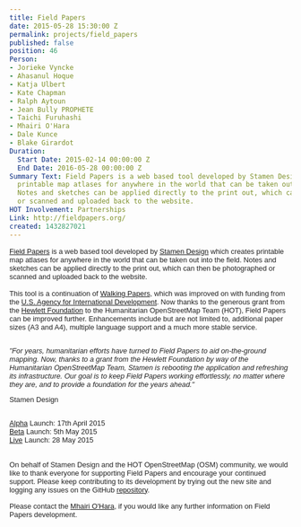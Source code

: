 ```yaml
---
title: Field Papers
date: 2015-05-28 15:30:00 Z
permalink: projects/field_papers
published: false
position: 46
Person:
- Jorieke Vyncke
- Ahasanul Hoque
- Katja Ulbert
- Kate Chapman
- Ralph Aytoun
- Jean Bully PROPHETE
- Taichi Furuhashi
- Mhairi O'Hara
- Dale Kunce
- Blake Girardot
Duration:
  Start Date: 2015-02-14 00:00:00 Z
  End Date: 2016-05-28 00:00:00 Z
Summary Text: Field Papers is a web based tool developed by Stamen Designs which creates
  printable map atlases for anywhere in the world that can be taken out into the field.
  Notes and sketches can be applied directly to the print out, which can then be photographed
  or scanned and uploaded back to the website.
HOT Involvement: Partnerships
Link: http://fieldpapers.org/
created: 1432827021
---
```


<div style="color: #222222; font-family: arial, sans-serif; font-size: 12.8000001907349px; line-height: normal;"><a href="http://fieldpapers.org/">Field Papers</a>&nbsp;is a web based tool developed by&nbsp;<a style="font-size: 12.8000001907349px;" href="http://stamen.com/">Stamen Design</a> which&nbsp;<span style="font-size: 12.8000001907349px;">creates printable map atlases for anywhere in the world that can be taken out into the field. Notes and sketches can be applied directly to the print out, which can then be photographed or scanned and uploaded back to the website. </span></div><div style="color: #222222; font-family: arial, sans-serif; font-size: 12.8000001907349px; line-height: normal;">&nbsp;</div><div style="color: #222222; font-family: arial, sans-serif; font-size: 12.8000001907349px; line-height: normal;"><span style="font-size: 12.8000001907349px;">This tool is a continuation of <a href="http://walking-papers.org/">Walking Papers,</a> which was improved on with funding from the <a href="http://www.usaid.gov/">U.S. Agency for International Development</a>.&nbsp;</span>Now thanks to the generous grant from the <a href="http://www.hewlett.org/">Hewlett Foundation</a> to the Humanitarian OpenStreetMap Team (HOT), Field Papers can be improved further. Enhancements include&nbsp;<span style="font-size: 12.8000001907349px;">but are not limited to, additional paper sizes (A3 and A4), multiple language support and a much more stable service.&nbsp;</span></div><div style="color: #222222; font-family: arial, sans-serif; font-size: 12.8000001907349px; line-height: normal;">&nbsp;</div><div style="color: #222222; font-family: arial, sans-serif; font-size: 12.8000001907349px; line-height: normal;"><p style="color: #333333; font-family: 'Open Sans', Arial, Helvetica, sans-serif; font-size: 12px; line-height: 20px;"><em style="color: #222222; font-family: arial, sans-serif; font-size: 12.8000001907349px; line-height: normal;">"For years, humanitarian efforts have turned to Field Papers to aid on-the-ground mapping. Now, thanks to a grant from the Hewlett Foundation by way of the Humanitarian OpenStreetMap Team, Stamen is rebooting the application and refreshing its infrastructure. Our goal is to keep Field Papers working effortlessly, no matter where they are, and to provide a foundation for the years ahead."</em></p><p style="color: #333333; font-family: 'Open Sans', Arial, Helvetica, sans-serif; font-size: 12px; line-height: 20px;"><span style="color: #222222; font-family: arial, sans-serif; font-size: 12.8000001907349px; line-height: normal;">Stamen Design</span></p></div><div style="color: #222222; font-family: arial, sans-serif; font-size: 12.8000001907349px; line-height: normal;">&nbsp;</div><div style="color: #222222; font-family: arial, sans-serif; font-size: 12.8000001907349px; line-height: normal;"><a href="http://fieldpapers.tumblr.com/post/117007387684/alpha-release-notes">Alpha</a> Launch: 17th April 2015</div><div style="color: #222222; font-family: arial, sans-serif; font-size: 12.8000001907349px; line-height: normal;"><a href="http://fieldpapers.tumblr.com/post/118135849709/beta-release-notes">Beta</a> Launch: 5th May 2015</div><div style="color: #222222; font-family: arial, sans-serif; font-size: 12.8000001907349px; line-height: normal;"><a href="http://fieldpapers.org/">Live</a> Launch: 28 May 2015</div><div style="color: #222222; font-family: arial, sans-serif; font-size: 12.8000001907349px; line-height: normal;">&nbsp;</div><p><span style="color: #222222; font-family: arial, sans-serif; font-size: 12.8000001907349px; line-height: normal;">On behalf of Stamen Design and the HOT OpenStreetMap (OSM) community, we would like to thank everyone for supporting Field Papers and encourage your continued support. Please keep contributing to its development by trying out the new site and logging any issues on the GitHub <a href="https://github.com/stamen/fieldpapers">repository</a>.</span></p><p><span style="color: #222222; font-family: arial, sans-serif; font-size: 12.8000001907349px; line-height: normal;">Please contact the <a href="mailto:mhairi.ohara@hotosm.org">Mhairi O'Hara</a>, if you would like any further information on Field Papers development.</span></p><p>&nbsp;</p><p>&nbsp;</p>
